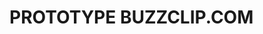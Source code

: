 # PROTOTYPE BUZZCLIP.COM

<!-- so this is just a prototype so i want to focus on the main feature.
What i want is just to be able to click a button and receive ten images with
10 AI generated text (probably like développement personnel shit) -->

<!--
------- TO DO  -------
[X] connect with the creatomate
[X] generate an image with the canva
[X] connect with openAI or any free LLM i can find
[X] first we click the button
[X] then we show the 10 AI sentences generated
[X] on click on the wanted sentences -> we create the videos
[X] set up a proto front end
[X] set up vercel
[X] set up the db
[X] set up the authentication
[X] push the user data to the db
[X] set up stripe
[X] create 3 type of abonnements and connect them to the ui
[X] set the tier role related to the abonnement in the db
[X] add the product ID from stripe to the tier table and call it in the buy server action
[X] when login, give a chat gpt conversation id to the user
[X] save the messages history for each conversation
[X] change conversation for each user login in
[X] setup the webhook listening
[X] [database] update the db tier when switching plan
[X] [stripe] instead of creating subscription everytime, if already subscription, hit update rather than create
[X] handle the delete subscription part, when clicking on free tier button
[X] add the correct webhook secret to vercel's env variables
[X] add a videoCount to the user table
[] design a dashboard
[] code it
[] limit access to video creation in function of the role
[] generate the production stripe keys (all the env variables but also the products api)
[] set up the project
-->

<!-- BUZZ CLIP MILESTONES
MAIN FEATURE : GENERATE VIDEOS WITH AI
SECONDLY FEATURE BY ORDER OF IMPORTANCE :
- Calendar to know when to post
- Automatic posting
- Changing the videos as well as the text
- Finetune videos according to subject
-->
